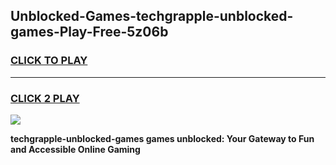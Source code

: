 
## Unblocked-Games-techgrapple-unblocked-games-Play-Free-5z06b
<h3>
<a href="https://premium76.site?title=techgrapple-unblocked-games&ref=19M">CLICK TO PLAY</a></h3>
<hr>

<h3>
<a href="https://premium76.site?title=techgrapple-unblocked-games&ref=19M">CLICK 2 PLAY</a>
  
</h3>

<a href="https://premium76.site?title=techgrapple-unblocked-games&ref=19M"><img src="https://clearcache.store/games.png"></a>


**techgrapple-unblocked-games games unblocked: Your Gateway to Fun and Accessible Online Gaming**
